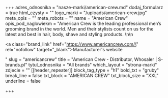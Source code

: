 +++
adres_odnosnika = "nasze-marki/american-crew.md"
dodaj_formularz = true
html_czysty = ""
logo_marki = "/uploads/american-crew.jpg"
meta_opis = ""
meta_robots = ""
name = "American Crew"
opis_pod_naglowiekm = "American Crew is the leading professional men’s grooming brand in the world. Men and their stylists count on us for the latest and best in hair, body, shave and styling products. \n\n    <p><a class=\"brand_link\" href=\"https://www.americancrew.com/\" rel=\"nofollow\" target=\"_blank\">Manufacturer's website</a></p>"
slug = "americancrew"
title = "American Crew - Distributor, Whosaler | S-brands.pl"
tytul_odnosnika = "All brands"
which_layout = "strona-marki"
zdjecie = ""
[[header_repeater]]
block_tag_type = "h1"
bold_txt = "gruby"
break_line = false
txt_block = "AMERICAN CREW"
txt_block_size = "XXL"
underline = false

+++
